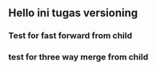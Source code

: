 ## Hello ini tugas versioning

### Test for fast forward from child

### test for three way merge from child